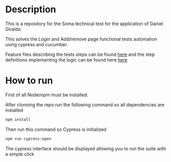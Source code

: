 # Description

This is a repository for the Soma technical test for the application of Daniel Giraldo.

This solves the Login and Add/remove page functional tests automation using cypress and cucumber.

Feature files describing the tests steps can be found [here](https://github.com/Firal96/soma_technical_test_daniel_giraldo/tree/master/features) and the step definitions implementing the logic can be found here [here](https://github.com/Firal96/soma_technical_test_daniel_giraldo/tree/master/cypress/step_definitions) 

# How to run

First of all Node/npm must be installed.

After clonning the repo run the following command so all dependencies are installed
```bash
npm install
```

Then run this command so Cypress is initialized


```bash
npm run cypress:open
```

The cypress interface should be displayed allowing you to run the suite with a simple click
